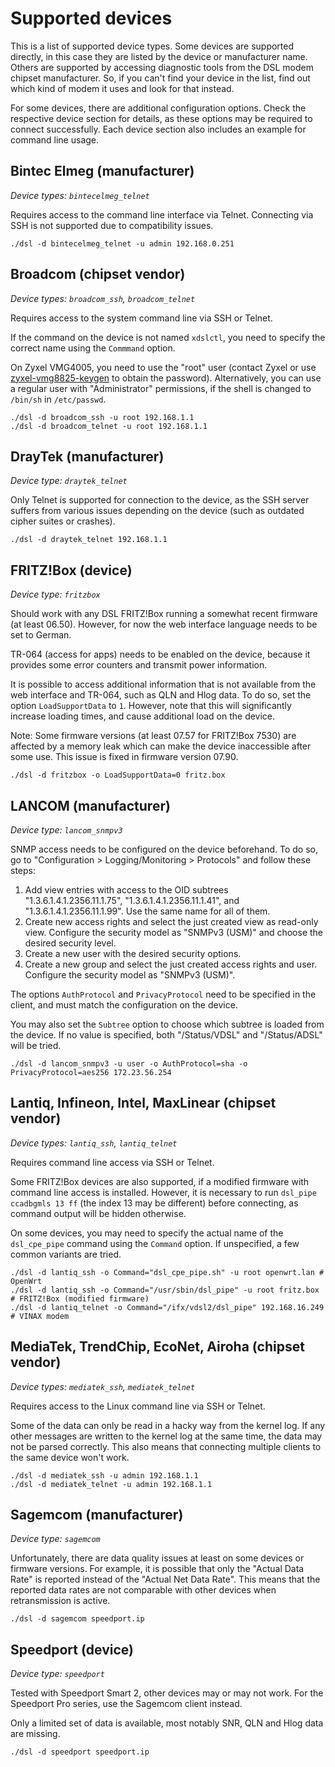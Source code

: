 # Supported devices

This is a list of supported device types.
Some devices are supported directly, in this case they are listed by the device or manufacturer name.
Others are supported by accessing diagnostic tools from the DSL modem chipset manufacturer.
So, if you can't find your device in the list, find out which kind of modem it uses and look for that instead.

For some devices, there are additional configuration options.
Check the respective device section for details, as these options may be required to connect successfully.
Each device section also includes an example for command line usage.

## Bintec Elmeg (manufacturer)

*Device types: `bintecelmeg_telnet`*

Requires access to the command line interface via Telnet. Connecting via SSH is not supported due to compatibility issues.

	./dsl -d bintecelmeg_telnet -u admin 192.168.0.251

## Broadcom (chipset vendor)

*Device types: `broadcom_ssh`, `broadcom_telnet`*

Requires access to the system command line via SSH or Telnet.

If the command on the device is not named `xdslctl`, you need to specify the correct name using the `Commmand` option.

On Zyxel VMG4005, you need to use the "root" user (contact Zyxel or use [zyxel-vmg8825-keygen](https://github.com/boginw/zyxel-vmg8825-keygen) to obtain the password).
Alternatively, you can use a regular user with "Administrator" permissions, if the shell is changed to `/bin/sh` in `/etc/passwd`.

	./dsl -d broadcom_ssh -u root 192.168.1.1
	./dsl -d broadcom_telnet -u root 192.168.1.1

## DrayTek (manufacturer)

*Device type: `draytek_telnet`*

Only Telnet is supported for connection to the device, as the SSH server suffers from various issues depending on the device (such as outdated cipher suites or crashes).

	./dsl -d draytek_telnet 192.168.1.1

## FRITZ!Box (device)

*Device type: `fritzbox`*

Should work with any DSL FRITZ!Box running a somewhat recent firmware (at least 06.50).
However, for now the web interface language needs to be set to German.

TR-064 (access for apps) needs to be enabled on the device, because it provides some error counters and transmit power information.

It is possible to access additional information that is not available from the web interface and TR-064, such as QLN and Hlog data.
To do so, set the option `LoadSupportData` to `1`.
However, note that this will significantly increase loading times, and cause additional load on the device.

Note: Some firmware versions (at least 07.57 for FRITZ!Box 7530) are affected by a memory leak which can make the device inaccessible after some use.
This issue is fixed in firmware version 07.90.

	./dsl -d fritzbox -o LoadSupportData=0 fritz.box

## LANCOM (manufacturer)

*Device type: `lancom_snmpv3`*

SNMP access needs to be configured on the device beforehand.
To do so, go to "Configuration > Logging/Monitoring > Protocols" and follow these steps:

1. Add view entries with access to the OID subtrees "1.3.6.1.4.1.2356.11.1.75", "1.3.6.1.4.1.2356.11.1.41", and "1.3.6.1.4.1.2356.11.1.99".
   Use the same name for all of them.
2. Create new access rights and select the just created view as read-only view.
   Configure the security model as "SNMPv3 (USM)" and choose the desired security level.
3. Create a new user with the desired security options.
4. Create a new group and select the just created access rights and user.
   Configure the security model as "SNMPv3 (USM)".

The options `AuthProtocol` and `PrivacyProtocol` need to be specified in the client, and must match the configuration on the device.

You may also set the `Subtree` option to choose which subtree is loaded from the device.
If no value is specified, both "/Status/VDSL" and "/Status/ADSL" will be tried.

	./dsl -d lancom_snmpv3 -u user -o AuthProtocol=sha -o PrivacyProtocol=aes256 172.23.56.254

## Lantiq, Infineon, Intel, MaxLinear (chipset vendor)

*Device types: `lantiq_ssh`, `lantiq_telnet`*

Requires command line access via SSH or Telnet.

Some FRITZ!Box devices are also supported, if a modified firmware with command line access is installed.
However, it is necessary to run `dsl_pipe ccadbgmls 13 ff` (the index 13 may be different) before connecting, as command output will be hidden otherwise.

On some devices, you may need to specify the actual name of the `dsl_cpe_pipe` command using the `Command` option.
If unspecified, a few common variants are tried.

	./dsl -d lantiq_ssh -o Command="dsl_cpe_pipe.sh" -u root openwrt.lan # OpenWrt
	./dsl -d lantiq_ssh -o Command="/usr/sbin/dsl_pipe" -u root fritz.box # FRITZ!Box (modified firmware)
	./dsl -d lantiq_telnet -o Command="/ifx/vdsl2/dsl_pipe" 192.168.16.249 # VINAX modem

## MediaTek, TrendChip, EcoNet, Airoha (chipset vendor)

*Device types: `mediatek_ssh`, `mediatek_telnet`*

Requires access to the Linux command line via SSH or Telnet.

Some of the data can only be read in a hacky way from the kernel log.
If any other messages are written to the kernel log at the same time, the data may not be parsed correctly.
This also means that connecting multiple clients to the same device won't work.

	./dsl -d mediatek_ssh -u admin 192.168.1.1
	./dsl -d mediatek_telnet -u admin 192.168.1.1

## Sagemcom (manufacturer)

*Device type: `sagemcom`*

Unfortunately, there are data quality issues at least on some devices or firmware versions.
For example, it is possible that only the "Actual Data Rate" is reported instead of the "Actual Net Data Rate".
This means that the reported data rates are not comparable with other devices when retransmission is active.

	./dsl -d sagemcom speedport.ip

## Speedport (device)

*Device type: `speedport`*

Tested with Speedport Smart 2, other devices may or may not work.
For the Speedport Pro series, use the Sagemcom client instead.

Only a limited set of data is available, most notably SNR, QLN and Hlog data are missing.

	./dsl -d speedport speedport.ip
